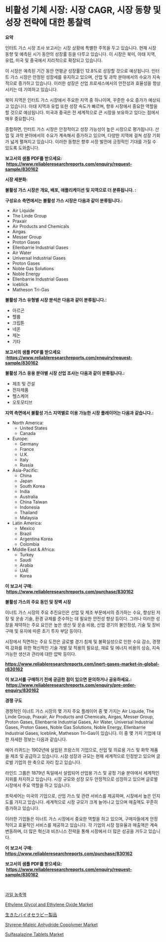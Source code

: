 <p><h1>비활성 기체 시장: 시장 CAGR, 시장 동향 및 성장 전략에 대한 통찰력</h1></p><p><strong>요약</strong></p>
<p><p>인터트 가스 시장 조사 보고서는 시장 상황에 특별한 주목을 두고 있습니다. 현재 시장 동향 및 예측된 시기 동안의 성장률 등을 다루고 있습니다. 이 시장은 북미, 아태 지역, 유럽, 미국 및 중국에서 지리적으로 확장되고 있습니다.</p><p>이 시장은 예측된 기간 동안 연평균 성장률인 12.8%로 성장할 것으로 예상됩니다. 인터트 가스 시장은 안정된 성장세를 유지하고 있으며, 산업 및 과학 분야에서의 수요가 지속적으로 증가하고 있습니다. 이러한 성장은 산업 프로세스에서의 안전성과 효율성을 향상시키는 데 기여하고 있습니다.</p><p>북미 지역은 인터트 가스 시장에서 주요한 지역 중 하나이며, 꾸준한 수요 증가가 예상되고 있습니다. 아태 지역과 유럽 또한 성장 속도가 빠르며, 향후 시장에서 중요한 역할을 할 것으로 예상됩니다. 미국과 중국은 전 세계적으로 큰 시장을 보유하고 있다는 점에서 매우 중요합니다.</p><p>종합하면, 인터트 가스 시장은 안정적이고 성장 가능성이 높은 시장으로 평가됩니다. 산업 및 과학 분야에서의 수요가 계속해서 증가하고 있으며, 다양한 지역에 걸쳐 성장 기회가 넓게 펼쳐지고 있습니다. 이러한 동향은 향후 시장 발전에 긍정적인 기대를 가질 수 있도록 도와줍니다.</p></p>
<p><strong>보고서의 샘플 PDF를 받으세요: &nbsp;<a href="https://www.reliableresearchreports.com/enquiry/request-sample/830162">https://www.reliableresearchreports.com/enquiry/request-sample/830162</a></strong></p>
<p><strong>시장 세분화:</strong></p>
<p><strong> 불활성 가스 시장은 개요, 배포, 애플리케이션 및 지역으로 더 분류됩니다. :</strong></p>
<p><strong>구성요소 측면에서는 불활성 가스 시장은 다음과 같이 분류됩니다.:</strong></p>
<p><ul><li>Air Liquide</li><li>The Linde Group</li><li>Praxair</li><li>Air Products and Chemicals</li><li>Airgas</li><li>Messer Group</li><li>Proton Gases</li><li>Ellenbarrie Industrial Gases</li><li>Air Water</li><li>Universal Industrial Gases</li><li>Proton Gases</li><li>Noble Gas Solutions</li><li>Noble Energy</li><li>Ellenbarrie Industrial Gases</li><li>Iceblick</li><li>Matheson Tri-Gas</li></ul></p>
<p><strong> 불활성 가스 유형별 시장 분석은 다음과 같이 분류됩니다.:</strong></p>
<p><ul><li>아르곤</li><li>헬륨</li><li>크립톤</li><li>네온</li><li>제논</li><li>기타</li></ul></p>
<p><strong>보고서의 샘플 PDF를 받으세요 :<a href="https://www.reliableresearchreports.com/enquiry/request-sample/830162">https://www.reliableresearchreports.com/enquiry/request-sample/830162</a></strong></p>
<p><strong> 불활성 가스 응용 분야별 시장 산업 조사는 다음과 같이 분류됩니다.:</strong></p>
<p><ul><li>제조 및 건설</li><li>전자제품</li><li>헬스케어</li><li>오토모티브</li></ul></p>
<p><strong>지역 측면에서 불활성 가스 지역별로 이용 가능한 시장 플레이어는 다음과 같습니다.:</strong></p>
<p><ul>
    <li>
        North America:
        <ul>
            <li>United States</li>
            <li>Canada</li>
        </ul>
    </li>
    <li>
        Europe:
        <ul>
            <li>Germany</li>
            <li>France</li>
            <li>U.K.</li>
            <li>Italy</li>
            <li>Russia</li>
        </ul>
    </li>
    <li>
        Asia-Pacific:
        <ul>
            <li>China</li>
            <li>Japan</li>
            <li>South Korea</li>
            <li>India</li>
            <li>Australia</li>
            <li>China Taiwan</li>
            <li>Indonesia</li>
            <li>Thailand</li>
            <li>Malaysia</li>
        </ul>
    </li>
    <li>
        Latin America:
        <ul>
            <li>Mexico</li>
            <li>Brazil</li>
            <li>Argentina Korea</li>
            <li>Colombia</li>
        </ul>
    </li>
    <li>
        Middle East & Africa:
        <ul>
            <li>Turkey</li>
            <li>Saudi</li>
            <li>Arabia</li>
            <li>UAE</li>
            <li>Korea</li>
        </ul>
    </li>
    </ul></p>
<p><strong>이 보고서 구매: &nbsp;<a href="https://www.reliableresearchreports.com/purchase/830162">https://www.reliableresearchreports.com/purchase/830162</a></strong></p>
<p><strong>불활성 가스의 주요 동인 및 장벽 시장</strong></p>
<p><p>이너트 가스 시장의 주요 추진요인은 산업 및 제조 부문에서의 증가하는 수요, 향상된 저장 및 운송 기술, 환경 규제를 준수하는 데 필요한 안전성 향상 등이다. 그러나 이러한 성장을 제약하는 주요 요인은 높은 생산 및 운송 비용, 산업 경기의 불안정성, 기술 및 장비 구매 및 유지에 따른 초기 투자 부담 등이다.</p><p>시장에서 직면하는 주요 도전은 글로벌 경기 침체 및 불확실성으로 인한 수요 감소, 경쟁력 강화를 위한 혁신적인 기술 개발 및 적용의 필요성, 재료 및 에너지 비용의 상승, 지속 가능한 생산과 관리에 대한 압박 등이다.</p></p>
<p><strong><a href="https://www.reliableresearchreports.com/inert-gases-market-in-global-r830162">https://www.reliableresearchreports.com/inert-gases-market-in-global-r830162</a></strong></p>
<p><strong>이 보고서를 구매하기 전에 궁금한 점이 있으면 문의하거나 공유하세요.: &nbsp;<a href="https://www.reliableresearchreports.com/enquiry/pre-order-enquiry/830162">https://www.reliableresearchreports.com/enquiry/pre-order-enquiry/830162</a></strong></p>
<p><strong>경쟁 구도</strong></p>
<p><p>경쟁적인 이너트 가스 시장의 몇 가지 주요 플레이어 중 몇 가지는 Air Liquide, The Linde Group, Praxair, Air Products and Chemicals, Airgas, Messer Group, Proton Gases, Ellenbarrie Industrial Gases, Air Water, Universal Industrial Gases, Proton Gases, Noble Gas Solutions, Noble Energy, Ellenbarrie Industrial Gases, Iceblink, Matheson Tri-Gas이 있습니다. 이 중 몇 가지 기업에 대한 자세한 정보는 다음과 같습니다.</p><p>에어 리퀴드는 1902년에 설립된 프랑스의 기업으로, 산업 및 의료용 가스 및 화학 제품을 제조 및 공급하고 있습니다. 시장 성장과 규모는 현재 세계적으로 인정받고 있으며 글로벌 기업의 한 축으로 자리 잡고 있습니다.</p><p>라인드 그룹은 1879년 독일에서 설립되어 산업용 가스 및 공정 기술 분야에서 세계적인 지위를 차지하고 있습니다. 시장 규모와 성장 모두 안정적으로 성장하고 있으며 글로벌 시장에서 주요 역할을 하고 있습니다.</p><p>프락세어는 미국의 기업으로, 산업 가스 및 관련 서비스를 제공하며, 시장에서 높은 인지도를 가지고 있습니다. 세계적으로 시장 규모가 크게 늘어나고 있으며 매출액도 꾸준히 증가하고 있습니다.</p><p>이러한 기업들은 이너트 가스 시장에서 중요한 역할을 하고 있으며, 구매자들에게 안정적이고 효율적인 서비스를 제공하고 있습니다. 각 기업의 시장 점유율과 매출액은 계속 변동하며, 더 많은 혁신과 비즈니스 전략을 통해 시장에서 더 많은 성공을 거두고 있습니다.</p></p>
<p><strong>이 보고서 구매: &nbsp; <a href="https://www.reliableresearchreports.com/purchase/830162">https://www.reliableresearchreports.com/purchase/830162</a></strong></p>
<p><strong>보고서의 샘플 PDF를 받으세요: &nbsp;<a href="https://www.reliableresearchreports.com/enquiry/request-sample/830162">https://www.reliableresearchreports.com/enquiry/request-sample/830162</a></strong><strong></strong></p>
<p>&nbsp;</p>
<p><p><a href="https://github.com/vsr06p4p49/Market-Research-Report-List-1/blob/main/543863837460.md">과일 농축액</a></p><p><a href="https://www.linkedin.com/pulse/ethylene-glycol-oxide-market-provides-detailed-segmentation-prfac?trackingId=H8fgBQiHbvGhD2JiE87l7A%3D%3D">Ethylene Glycol and Ethylene Oxide Market</a></p><p><a href="https://github.com/mohamedbakry57/Market-Research-Report-List-3/blob/main/206988025900.md">生きたバイオセラピー製品</a></p><p><a href="https://www.linkedin.com/pulse/global-styrene-maleic-anhydride-copolymer-market-size-lfa8c?trackingId=0PptUSjc05HnLVoro2f4JQ%3D%3D">Styrene-Maleic Anhydride Copolymer Market</a></p><p><a href="https://github.com/Sinjinluong3e0awx2m195k76/Market-Research-Report-List-2/blob/main/sulfasalazine-tablets-market.md">Sulfasalazine Tablets Market</a></p></p>